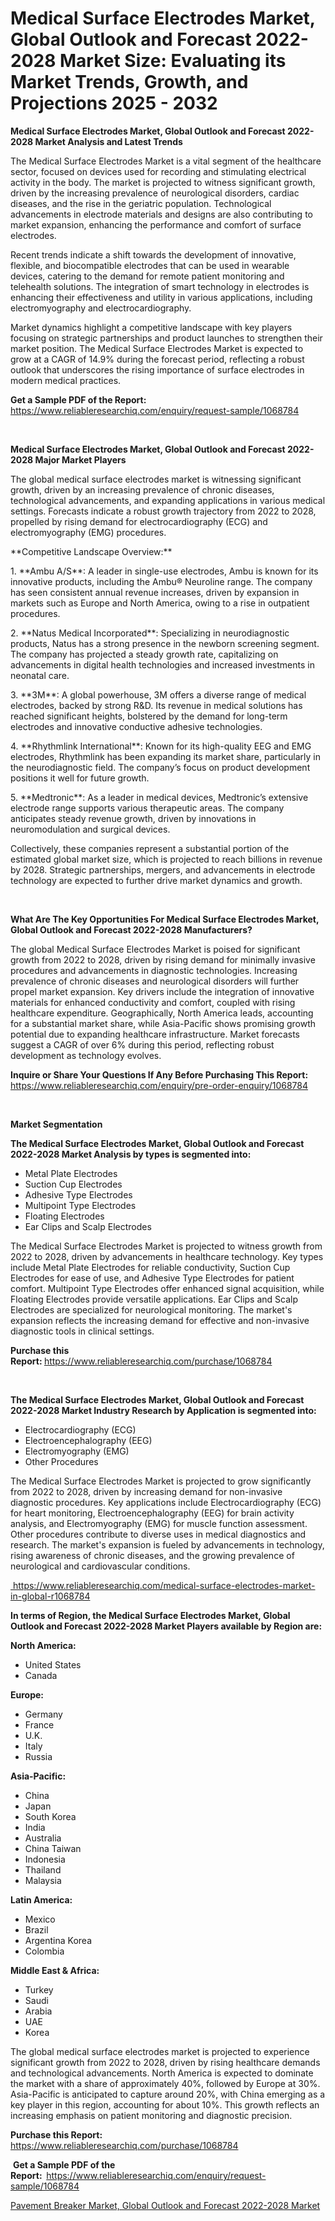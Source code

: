 <p><h1>Medical Surface Electrodes Market, Global Outlook and Forecast 2022-2028 Market Size: Evaluating its Market Trends, Growth, and Projections 2025 - 2032</h1></p><p><strong>Medical Surface Electrodes Market, Global Outlook and Forecast 2022-2028 Market Analysis and Latest Trends</strong></p>
<p><p>The Medical Surface Electrodes Market is a vital segment of the healthcare sector, focused on devices used for recording and stimulating electrical activity in the body. The market is projected to witness significant growth, driven by the increasing prevalence of neurological disorders, cardiac diseases, and the rise in the geriatric population. Technological advancements in electrode materials and designs are also contributing to market expansion, enhancing the performance and comfort of surface electrodes.</p><p>Recent trends indicate a shift towards the development of innovative, flexible, and biocompatible electrodes that can be used in wearable devices, catering to the demand for remote patient monitoring and telehealth solutions. The integration of smart technology in electrodes is enhancing their effectiveness and utility in various applications, including electromyography and electrocardiography.</p><p>Market dynamics highlight a competitive landscape with key players focusing on strategic partnerships and product launches to strengthen their market position. The Medical Surface Electrodes Market is expected to grow at a CAGR of 14.9% during the forecast period, reflecting a robust outlook that underscores the rising importance of surface electrodes in modern medical practices.</p></p>
<p><strong>Get a Sample PDF of the Report:&nbsp;</strong> <a href="https://www.reliableresearchiq.com/enquiry/request-sample/1068784?utm_campaign=3048&utm_medium=2&utm_source=Github&utm_content=ia&utm_term=21032025&utm_id=medical-surface-electrodes-market-global-outlook-and-forecast-2022-2028">https://www.reliableresearchiq.com/enquiry/request-sample/1068784</a></p>
<p>&nbsp;</p>
<p><strong>Medical Surface Electrodes Market, Global Outlook and Forecast 2022-2028 Major Market Players</strong></p>
<p><p>The global medical surface electrodes market is witnessing significant growth, driven by an increasing prevalence of chronic diseases, technological advancements, and expanding applications in various medical settings. Forecasts indicate a robust growth trajectory from 2022 to 2028, propelled by rising demand for electrocardiography (ECG) and electromyography (EMG) procedures.</p><p>**Competitive Landscape Overview:**</p><p>1. **Ambu A/S**: A leader in single-use electrodes, Ambu is known for its innovative products, including the Ambu® Neuroline range. The company has seen consistent annual revenue increases, driven by expansion in markets such as Europe and North America, owing to a rise in outpatient procedures.</p><p>2. **Natus Medical Incorporated**: Specializing in neurodiagnostic products, Natus has a strong presence in the newborn screening segment. The company has projected a steady growth rate, capitalizing on advancements in digital health technologies and increased investments in neonatal care.</p><p>3. **3M**: A global powerhouse, 3M offers a diverse range of medical electrodes, backed by strong R&D. Its revenue in medical solutions has reached significant heights, bolstered by the demand for long-term electrodes and innovative conductive adhesive technologies.</p><p>4. **Rhythmlink International**: Known for its high-quality EEG and EMG electrodes, Rhythmlink has been expanding its market share, particularly in the neurodiagnostic field. The company’s focus on product development positions it well for future growth.</p><p>5. **Medtronic**: As a leader in medical devices, Medtronic’s extensive electrode range supports various therapeutic areas. The company anticipates steady revenue growth, driven by innovations in neuromodulation and surgical devices.</p><p>Collectively, these companies represent a substantial portion of the estimated global market size, which is projected to reach billions in revenue by 2028. Strategic partnerships, mergers, and advancements in electrode technology are expected to further drive market dynamics and growth.</p></p>
<p>&nbsp;</p>
<p><strong>What Are The Key Opportunities For Medical Surface Electrodes Market, Global Outlook and Forecast 2022-2028 Manufacturers?</strong></p>
<p><p>The global Medical Surface Electrodes Market is poised for significant growth from 2022 to 2028, driven by rising demand for minimally invasive procedures and advancements in diagnostic technologies. Increasing prevalence of chronic diseases and neurological disorders will further propel market expansion. Key drivers include the integration of innovative materials for enhanced conductivity and comfort, coupled with rising healthcare expenditure. Geographically, North America leads, accounting for a substantial market share, while Asia-Pacific shows promising growth potential due to expanding healthcare infrastructure. Market forecasts suggest a CAGR of over 6% during this period, reflecting robust development as technology evolves.</p></p>
<p><strong>Inquire or Share Your Questions If Any Before Purchasing This Report:</strong> <a href="https://www.reliableresearchiq.com/enquiry/pre-order-enquiry/1068784?utm_campaign=3048&utm_medium=2&utm_source=Github&utm_content=ia&utm_term=21032025&utm_id=medical-surface-electrodes-market-global-outlook-and-forecast-2022-2028">https://www.reliableresearchiq.com/enquiry/pre-order-enquiry/1068784</a></p>
<p>&nbsp;</p>
<p><strong>Market Segmentation</strong></p>
<p><strong>The Medical Surface Electrodes Market, Global Outlook and Forecast 2022-2028 Market Analysis by types is segmented into:</strong></p>
<p><ul><li>Metal Plate Electrodes</li><li>Suction Cup Electrodes</li><li>Adhesive Type Electrodes</li><li>Multipoint Type Electrodes</li><li>Floating Electrodes</li><li>Ear Clips and Scalp Electrodes</li></ul></p>
<p><p>The Medical Surface Electrodes Market is projected to witness growth from 2022 to 2028, driven by advancements in healthcare technology. Key types include Metal Plate Electrodes for reliable conductivity, Suction Cup Electrodes for ease of use, and Adhesive Type Electrodes for patient comfort. Multipoint Type Electrodes offer enhanced signal acquisition, while Floating Electrodes provide versatile applications. Ear Clips and Scalp Electrodes are specialized for neurological monitoring. The market's expansion reflects the increasing demand for effective and non-invasive diagnostic tools in clinical settings.</p></p>
<p><strong>Purchase this Report:&nbsp;</strong><a href="https://www.reliableresearchiq.com/purchase/1068784?utm_campaign=3048&utm_medium=2&utm_source=Github&utm_content=ia&utm_term=21032025&utm_id=medical-surface-electrodes-market-global-outlook-and-forecast-2022-2028">https://www.reliableresearchiq.com/purchase/1068784</a></p>
<p>&nbsp;</p>
<p><strong>The Medical Surface Electrodes Market, Global Outlook and Forecast 2022-2028 Market Industry Research by Application is segmented into:</strong></p>
<p><ul><li>Electrocardiography (ECG)</li><li>Electroencephalography (EEG)</li><li>Electromyography (EMG)</li><li>Other Procedures</li></ul></p>
<p><p>The Medical Surface Electrodes Market is projected to grow significantly from 2022 to 2028, driven by increasing demand for non-invasive diagnostic procedures. Key applications include Electrocardiography (ECG) for heart monitoring, Electroencephalography (EEG) for brain activity analysis, and Electromyography (EMG) for muscle function assessment. Other procedures contribute to diverse uses in medical diagnostics and research. The market's expansion is fueled by advancements in technology, rising awareness of chronic diseases, and the growing prevalence of neurological and cardiovascular conditions.</p></p>
<p><a href="https://www.reliableresearchiq.com/medical-surface-electrodes-market-in-global-r1068784?utm_campaign=3048&utm_medium=2&utm_source=Github&utm_content=ia&utm_term=21032025&utm_id=medical-surface-electrodes-market-global-outlook-and-forecast-2022-2028">&nbsp;https://www.reliableresearchiq.com/medical-surface-electrodes-market-in-global-r1068784</a></p>
<p><strong>In terms of Region, the Medical Surface Electrodes Market, Global Outlook and Forecast 2022-2028 Market Players available by Region are:</strong></p>
<p>
    <p> <strong> North America: </strong>
        <ul>
            <li>United States</li>
            <li>Canada</li>
        </ul>
        </p> 
    <p> <strong> Europe: </strong>
        <ul>
            <li>Germany</li>
            <li>France</li>
            <li>U.K.</li>
            <li>Italy</li>
            <li>Russia</li>
        </ul>
        </p> 
    <p> <strong> Asia-Pacific: </strong>
        <ul>
            <li>China</li>
            <li>Japan</li>
            <li>South Korea</li>
            <li>India</li>
            <li>Australia</li>
            <li>China Taiwan</li>
            <li>Indonesia</li>
            <li>Thailand</li>
            <li>Malaysia</li>
        </ul>
        </p> 
    <p> <strong> Latin America: </strong>
        <ul>
            <li>Mexico</li>
            <li>Brazil</li>
            <li>Argentina Korea</li>
            <li>Colombia</li>
        </ul>
        </p> 
    <p> <strong> Middle East & Africa: </strong>
        <ul>
            <li>Turkey</li>
            <li>Saudi</li>
            <li>Arabia</li>
            <li>UAE</li>
            <li>Korea</li>
        </ul>
    </p>
    </p>
<p><p>The global medical surface electrodes market is projected to experience significant growth from 2022 to 2028, driven by rising healthcare demands and technological advancements. North America is expected to dominate the market with a share of approximately 40%, followed by Europe at 30%. Asia-Pacific is anticipated to capture around 20%, with China emerging as a key player in this region, accounting for about 10%. This growth reflects an increasing emphasis on patient monitoring and diagnostic precision.</p></p>
<p><strong>Purchase this Report: </strong><a href="https://www.reliableresearchiq.com/purchase/1068784?utm_campaign=3048&utm_medium=2&utm_source=Github&utm_content=ia&utm_term=21032025&utm_id=medical-surface-electrodes-market-global-outlook-and-forecast-2022-2028">https://www.reliableresearchiq.com/purchase/1068784</a></p>
<p>&nbsp;<strong>Get a Sample PDF of the Report:&nbsp;&nbsp;</strong><a href="https://www.reliableresearchiq.com/enquiry/request-sample/1068784?utm_campaign=3048&utm_medium=2&utm_source=Github&utm_content=ia&utm_term=21032025&utm_id=medical-surface-electrodes-market-global-outlook-and-forecast-2022-2028">https://www.reliableresearchiq.com/enquiry/request-sample/1068784</a></p>
<p><strong></strong></p>
<p><p><a href="https://github.com/ChiragRP21/Market-Research-Report-List-7/blob/main/pavement-breaker-market-global-outlook-and-forecast-2022-2028-market.md?utm_campaign=3048&utm_medium=2&utm_source=Github&utm_content=ia&utm_term=21032025&utm_id=medical-surface-electrodes-market-global-outlook-and-forecast-2022-2028">Pavement Breaker Market, Global Outlook and Forecast 2022-2028 Market</a></p></p>